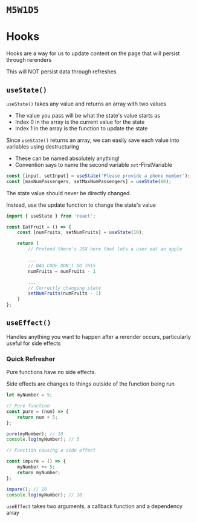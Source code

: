 # `M5W1D5`

# Hooks

Hooks are a way for us to update content on the page that will persist through rerenders

This will NOT persist data through refreshes

## `useState()`

`useState()` takes any value and returns an array with two values

-   The value you pass will be what the state's value starts as
-   Index 0 in the array is the current value for the state
-   Index 1 in the array is the function to update the state

Since `useState()` returns an array, we can easily save each value into variables using destructuring

-   These can be named absolutely anything!
-   Convention says to name the second variable `set`-FirstVariable

```js
const [input, setInput] = useState('Please provide a phone number');
const [maxNumPassengers, setMaxNumPassengers] = useState(80);
```

The state value should never be directly changed.

Instead, use the update function to change the state's value

```js
import { useState } from 'react';

const EatFruit = () => {
    const [numFruits, setNumFruits] = useState(10);

    return (
		// Pretend there's JSX here that lets a user eat an apple

		...
		// BAD CODE DON'T DO THIS
		numFruits = numFruits - 1

		...
		// Correctly changing state
		setNumFruits(numFruits - 1)
	)
};
```

## `useEffect()`

Handles anything you want to happen after a rerender occurs, particularly useful for side effects

### Quick Refresher

Pure functions have no side effects.

Side effects are changes to things outside of the function being run

```js
let myNumber = 5;

// Pure function
const pure = (num) => {
    return num + 5;
};

pure(myNumber); // 10
console.log(myNumber); // 5

// Function causing a side effect

const impure = () => {
    myNumber += 5;
    return myNumber;
};

impure(); // 10
console.log(myNumber); // 10
```

`useEffect` takes two arguments, a callback function and a dependency array
